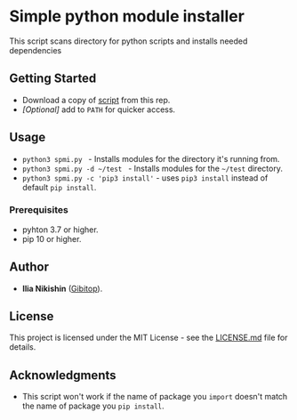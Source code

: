 # Simple python module installer

This script scans directory for python scripts and installs needed dependencies

## Getting Started

* Download a copy of [script](spmi.py) from this rep.
* *[Optional]* add to `PATH` for quicker access.

## Usage

* `python3 spmi.py ` - Installs modules for the directory it's running from.
* `python3 spmi.py -d ~/test ` - Installs modules for the `~/test` directory.
* `python3 spmi.py -c 'pip3 install'` - uses `pip3 install` instead of default `pip install`.

### Prerequisites

* pyhton 3.7 or higher.
* pip 10 or higher.

## Author
* **Ilia Nikishin** ([Gibitop](https://github.com/Gibitop)).

## License

This project is licensed under the MIT License - see the [LICENSE.md](LICENSE.md) file for details.

## Acknowledgments
* This script won't work if the name of package you `import` doesn't match the name of package you `pip install`.
